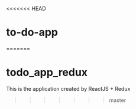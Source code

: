 <<<<<<< HEAD
# to-do-app
=======
# todo_app_redux

This is the application created by ReactJS + Redux
>>>>>>> master
